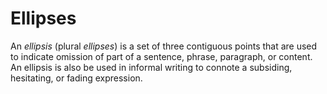 # Ellipses

An *ellipsis* (plural *ellipses*) is a set of three contiguous points that are used to indicate omission of part of a sentence, phrase, paragraph, or content.  An ellipsis is also be used in informal writing to connote a subsiding, hesitating, or fading expression.  
